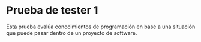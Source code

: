 # Prueba de tester 1
Esta prueba evalúa conocimientos de programación en base a una situación que puede pasar dentro de un proyecto de software.

